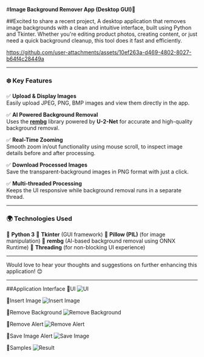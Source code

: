 #**Image Background Remover App (Desktop GUI)**🚀 

##Excited to share a recent project, A desktop application that removes image backgrounds with a clean and intuitive interface, built using Python and Tkinter. Whether you're editing product photos, creating content, or just need a quick background cleanup, this tool does it fast and efficiently.



https://github.com/user-attachments/assets/10ef263a-d469-4802-8027-b64f4c28449a



---

### ❄️ Key Features
✅ **Upload & Display Images**  
  Easily upload JPEG, PNG, BMP images and view them directly in the app.

✅ **AI Powered Background Removal**  
  Uses the [**rembg**](https://github.com/danielgatis/rembg) library powered by **U-2-Net** for accurate and high-quality background removal.

✅ **Real-Time Zooming**  
  Smooth zoom in/out functionality using mouse scroll, to inspect image details before and after processing.

✅ **Download Processed Images**  
  Save the transparent-background images in PNG format with just a click.

✅ **Multi-threaded Processing**  
  Keeps the UI responsive while background removal runs in a separate thread.

---

### 🌍 Technologies Used
🔹 **Python 3**
🔹 **Tkinter** (GUI framework)
🔹 **Pillow (PIL)** (for image manipulation)
🔹 **rembg** (AI-based background removal using ONNX Runtime)
🔹 **Threading** (for non-blocking UI experience)

---

Would love to hear your thoughts and suggestions on further enhancing this application! 😊

---

##Application Interface
🔹UI
![UI](https://github.com/user-attachments/assets/50625639-d82d-44a2-b626-64028110991c)

🔹Insert Image
![Insert Image](https://github.com/user-attachments/assets/882e395e-e5f2-4516-b3a1-1c8e162aace0)

🔹Remove Background
![Remove Background](https://github.com/user-attachments/assets/4fcb0a41-3ba2-40fe-abf0-54d4bbb75b0a)

🔹Remove Alert
![Remove Alert](https://github.com/user-attachments/assets/4f694796-d4b2-4394-8a7c-c7a37fa9cb36)

🔹Save Image Alert
![Save Image](https://github.com/user-attachments/assets/39cf5874-a2c0-4242-abd9-6c265a151b8a)

🔹Samples
![Result](https://github.com/user-attachments/assets/2be65b77-c673-48c5-aa72-6f8f8df5124b)




